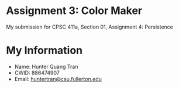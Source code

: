 # Assignment 3: Color Maker 

My submission for CPSC 411a, Section 01, Assignment 4: Persistence

# My Information

* Name: Hunter Quang Tran
* CWID: 886474907
* Email: huntertran@csu.fullerton.edu
